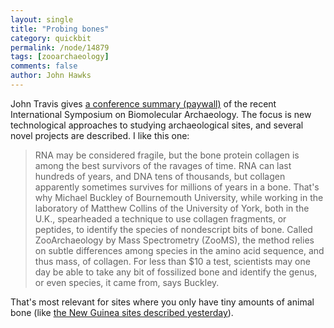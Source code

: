 ```yaml
---
layout: single 
title: "Probing bones" 
category: quickbit
permalink: /node/14879
tags: [zooarchaeology] 
comments: false 
author: John Hawks 
---
```


John Travis gives <a href="http://www.sciencemag.org/cgi/content/full/330/6000/28">a conference summary (paywall)</a> of the recent International Symposium on Biomolecular Archaeology. The focus is new technological approaches to studying archaeological sites, and several novel projects are described. I like this one: 

<blockquote>RNA may be considered fragile, but the bone protein collagen is among the best survivors of the ravages of time. RNA can last hundreds of years, and DNA tens of thousands, but collagen apparently sometimes survives for millions of years in a bone. That's why Michael Buckley of Bournemouth University, while working in the laboratory of Matthew Collins of the University of York, both in the U.K., spearheaded a technique to use collagen fragments, or peptides, to identify the species of nondescript bits of bone. Called ZooArchaeology by Mass Spectrometry (ZooMS), the method relies on subtle differences among species in the amino acid sequence, and thus mass, of collagen. For less than $10 a test, scientists may one day be able to take any bit of fossilized bone and identify the genus, or even species, it came from, says Buckley. </blockquote>

That's most relevant for sites where you only have tiny amounts of animal bone (like <a href="http://johnhawks.net/weblog/reviews/archaeology/upper/australia/new-guinea-summerhayes-2010.html">the New Guinea sites described yesterday</a>). 





